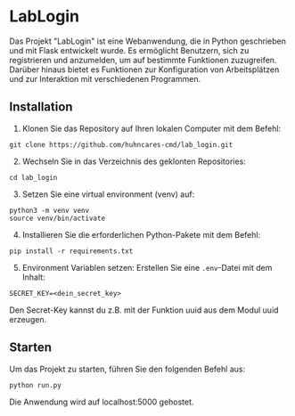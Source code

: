 # LabLogin
Das Projekt "LabLogin" ist eine Webanwendung, die in Python geschrieben und mit Flask entwickelt wurde. Es ermöglicht Benutzern, sich zu registrieren und anzumelden, um auf bestimmte Funktionen zuzugreifen. Darüber hinaus bietet es Funktionen zur Konfiguration von Arbeitsplätzen und zur Interaktion mit verschiedenen Programmen.

## Installation
1. Klonen Sie das Repository auf Ihren lokalen Computer mit dem Befehl:
```
git clone https://github.com/huhncares-cmd/lab_login.git
```
2. Wechseln Sie in das Verzeichnis des geklonten Repositories:
```
cd lab_login
```
3. Setzen Sie eine virtual environment (venv) auf:
```
python3 -m venv venv
source venv/bin/activate
```
4. Installieren Sie die erforderlichen Python-Pakete mit dem Befehl:
```
pip install -r requirements.txt
```
5. Environment Variablen setzen: Erstellen Sie eine ```.env```-Datei mit dem Inhalt:
```
SECRET_KEY=<dein_secret_key>
```
Den Secret-Key kannst du z.B. mit der Funktion uuid aus dem Modul uuid erzeugen.
## Starten
Um das Projekt zu starten, führen Sie den folgenden Befehl aus:
```
python run.py
```
Die Anwendung wird auf localhost:5000 gehostet.